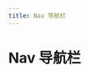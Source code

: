 ```yaml
---
title: Nav 导航栏
---
```


# Nav 导航栏 

<ClientOnly>
  <nav-demo>
  </nav-demo>
</ClientOnly>

<nav-attributes></nav-attributes>
<sub-nav-attributes></sub-nav-attributes>
<nav-item-attributes></nav-item-attributes>